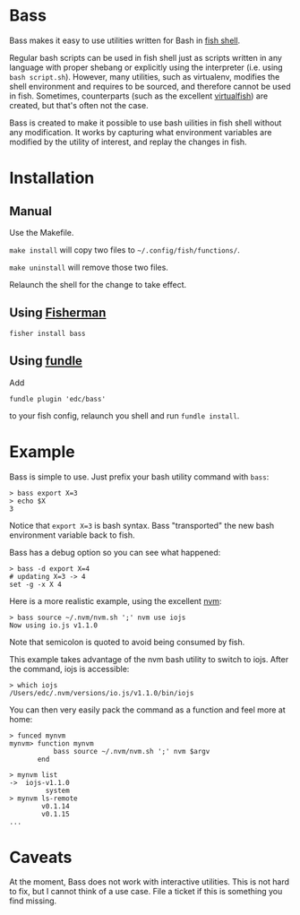 # Bass

Bass makes it easy to use utilities written for Bash in
[fish shell](https://github.com/fish-shell/fish-shell/).

Regular bash scripts can be used in fish shell just as scripts written in any
language with proper shebang or explicitly using the interpreter (i.e. using
`bash script.sh`). However, many utilities, such as virtualenv, modifies the
shell environment and requires to be sourced, and therefore cannot be used
in fish. Sometimes, counterparts (such as the excellent
[virtualfish](http://virtualfish.readthedocs.org/en/latest/)) are
created, but that's often not the case.

Bass is created to make it possible to use bash uilities in fish shell without
any modification. It works by capturing what environment variables are modified
by the utility of interest, and replay the changes in fish.

# Installation

## Manual

Use the Makefile.

`make install` will copy two files to `~/.config/fish/functions/`.

`make uninstall` will remove those two files.

Relaunch the shell for the change to take effect.

## Using [Fisherman](https://github.com/fisherman/fisherman)

```fish
fisher install bass
```

## Using [fundle](https://github.com/tuvistavie/fundle)

Add

```
fundle plugin 'edc/bass'
```

to your fish config, relaunch you shell and run `fundle install`.

# Example

Bass is simple to use. Just prefix your bash utility command with `bass`:

```
> bass export X=3
> echo $X
3
```

Notice that `export X=3` is bash syntax. Bass "transported" the new bash
environment variable back to fish.

Bass has a debug option so you can see what happened:

```
> bass -d export X=4
# updating X=3 -> 4
set -g -x X 4
```

Here is a more realistic example, using the excellent
[nvm](https://github.com/creationix/nvm):

```
> bass source ~/.nvm/nvm.sh ';' nvm use iojs
Now using io.js v1.1.0
```

Note that semicolon is quoted to avoid being consumed by fish.

This example takes advantage of the nvm bash utility to switch to iojs.
After the command, iojs is accessible:

```
> which iojs
/Users/edc/.nvm/versions/io.js/v1.1.0/bin/iojs
```

You can then very easily pack the command as a function and feel more at home:

```
> funced mynvm
mynvm> function mynvm
           bass source ~/.nvm/nvm.sh ';' nvm $argv
       end

> mynvm list
->  iojs-v1.1.0
         system
> mynvm ls-remote
        v0.1.14
        v0.1.15
...
```

# Caveats

At the moment, Bass does not work with interactive utilities. This is not hard
to fix, but I cannot think of a use case. File a ticket if this is something
you find missing.
